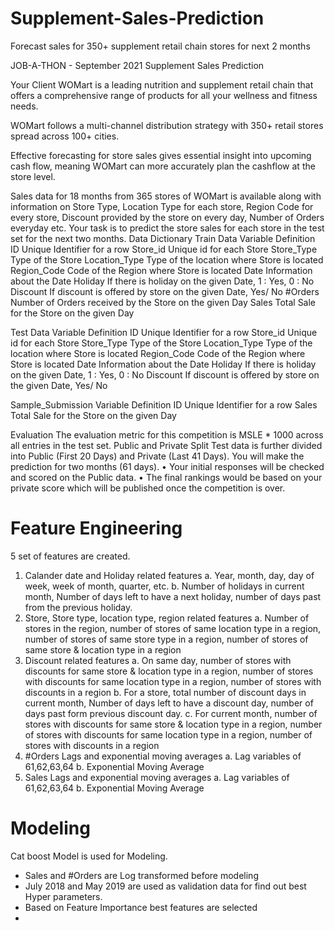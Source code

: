 # Supplement-Sales-Prediction
Forecast sales for 350+ supplement retail chain stores for next 2 months


JOB-A-THON - September 2021
Supplement Sales Prediction

Your Client WOMart is a leading nutrition and supplement retail chain that offers a comprehensive range of products for all your wellness and fitness needs. 

WOMart follows a multi-channel distribution strategy with 350+ retail stores spread across 100+ cities. 

Effective forecasting for store sales gives essential insight into upcoming cash flow, meaning WOMart can more accurately plan the cashflow at the store level.

Sales data for 18 months from 365 stores of WOMart is available along with information on Store Type, Location Type for each store, Region Code for every store, Discount provided by the store on every day, Number of Orders everyday etc.
Your task is to predict the store sales for each store in the test set for the next two months.
Data Dictionary
Train Data
Variable	Definition
ID	Unique Identifier for a row
Store_id	Unique id for each Store
Store_Type	Type of the Store
Location_Type	Type of the location where Store is located
Region_Code	Code of the Region where Store is located
Date	Information about the Date
Holiday	If there is holiday on the given Date, 1 : Yes, 0 : No
Discount	If discount is offered by store on the given Date, Yes/ No
#Orders	Number of Orders received by the Store on the given Day
Sales	Total Sale for the Store on the given Day

Test Data
Variable	Definition
ID	Unique Identifier for a row
Store_id	Unique id for each Store
Store_Type	Type of the Store
Location_Type	Type of the location where Store is located
Region_Code	Code of the Region where Store is located
Date	Information about the Date
Holiday	If there is holiday on the given Date, 1 : Yes, 0 : No
Discount	If discount is offered by store on the given Date, Yes/ No

Sample_Submission
Variable	Definition
ID	Unique Identifier for a row
Sales	Total Sale for the Store on the given Day

Evaluation
The evaluation metric for this competition is MSLE * 1000 across all entries in the test set.
Public and Private Split
Test data is further divided into Public (First 20 Days) and Private (Last 41 Days). You will make the prediction for two months (61 days).
•	Your initial responses will be checked and scored on the Public data.
•	The final rankings would be based on your private score which will be published once the competition is over.


# Feature Engineering
5 set of features are created.
1)	Calander date and Holiday related features
a.	Year, month, day, day of week, week of month, quarter, etc.
b.	Number of holidays in current month, Number of days left to have a next holiday, number of days past from the previous holiday.
2)	Store, Store type, location type, region related features
a.	Number of stores in the region, number of stores of same location type in a region, number of stores of same store type in a region, number of stores of same store & location type in a region
3)	Discount related features
a.	On same day, number of stores with discounts for same store & location type in a region, number of stores with discounts for same location type in a region, number of stores with discounts in a region
b.	For a store, total number of discount days in current month, Number of days left to have a discount day, number of days past form previous discount day.
c.	For current month, number of stores with discounts for same store & location type in a region, number of stores with discounts for same location type in a region, number of stores with discounts in a region
4)	#Orders Lags and exponential moving averages
a.	Lag variables of 61,62,63,64
b.	Exponential Moving Average
5)	Sales Lags and exponential moving averages
a.	Lag variables of 61,62,63,64
b.	Exponential Moving Average

# Modeling 
Cat boost Model is used for Modeling.
-	Sales and #Orders are Log transformed before modeling
-	July 2018 and May 2019 are used as validation data for find out best Hyper parameters.
-	Based on Feature Importance best features are selected
-	


